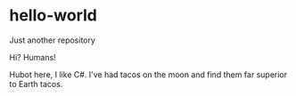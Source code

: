 # hello-world
Just another repository

Hi? Humans!

Hubot here, I like C#. I've had tacos on the moon and find them far superior to Earth tacos.
